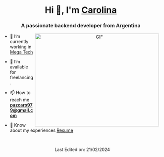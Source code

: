 <h1 align="center">Hi 👋, I'm <a href="https://www.linkedin.com/in/carolinapaz10/" target="blank">
Carolina</a></h1>
<h3 align="center">A passionate backend developer from Argentina</h3>



<a target="_blank" align="center">
  <img align="right" top="500" height="300" width="400" alt="GIF" src="https://media.giphy.com/media/SWoSkN6DxTszqIKEqv/giphy.gif">
</a>

- 🔭 I’m currently working in <a href="https://megatech.la/" target="blank">Mega Tech</a>

- 🤝 I’m available for freelancing.

- 📫 How to reach me **pazcaro979@gmail.com**

- 📄 Know about my experiences <a href="https://github.com/caropaz/Me/blob/main/CV-Carolina%20Paz.pdf" target="blank">Resume</a>
<br/>

<p align="center">

 <div align="center"  class="icons-social" style="margin-left: 10px;">
				

</p>

Last Edited on: 21/02/2024
